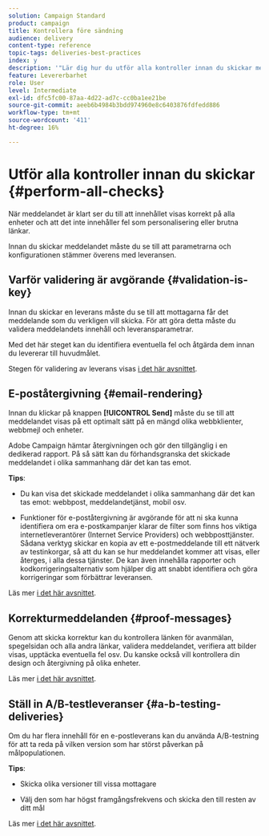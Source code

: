 ```yaml
---
solution: Campaign Standard
product: campaign
title: Kontrollera före sändning
audience: delivery
content-type: reference
topic-tags: deliveries-best-practices
index: y
description: '"Lär dig hur du utför alla kontroller innan du skickar meddelandet när det är klart"'
feature: Levererbarhet
role: User
level: Intermediate
exl-id: dfc5fc00-87aa-4d22-ad7c-cc0ba1ee21be
source-git-commit: aeeb6b4984b3bdd974960e8c6403876fdfedd886
workflow-type: tm+mt
source-wordcount: '411'
ht-degree: 16%

---
```


# Utför alla kontroller innan du skickar {#perform-all-checks}

När meddelandet är klart ser du till att innehållet visas korrekt på alla enheter och att det inte innehåller fel som personalisering eller brutna länkar.

Innan du skickar meddelandet måste du se till att parametrarna och konfigurationen stämmer överens med leveransen.

## Varför validering är avgörande {#validation-is-key}

Innan du skickar en leverans måste du se till att mottagarna får det meddelande som du verkligen vill skicka. För att göra detta måste du validera meddelandets innehåll och leveransparametrar.

Med det här steget kan du identifiera eventuella fel och åtgärda dem innan du levererar till huvudmålet.

Stegen för validering av leverans visas [i det här avsnittet](../../sending/using/get-started-sending-messages.md#prepare-test-send).

## E-poståtergivning {#email-rendering}

Innan du klickar på knappen **[!UICONTROL Send]** måste du se till att meddelandet visas på ett optimalt sätt på en mängd olika webbklienter, webbmejl och enheter.

Adobe Campaign hämtar återgivningen och gör den tillgänglig i en dedikerad rapport. På så sätt kan du förhandsgranska det skickade meddelandet i olika sammanhang där det kan tas emot.

**Tips**:

* Du kan visa det skickade meddelandet i olika sammanhang där det kan tas emot: webbpost, meddelandetjänst, mobil osv.

* Funktioner för e-poståtergivning är avgörande för att ni ska kunna identifiera om era e-postkampanjer klarar de filter som finns hos viktiga internetleverantörer (Internet Service Providers) och webbposttjänster. Sådana verktyg skickar en kopia av ett e-postmeddelande till ett nätverk av testinkorgar, så att du kan se hur meddelandet kommer att visas, eller återges, i alla dessa tjänster. De kan även innehålla rapporter och kodkorrigeringsalternativ som hjälper dig att snabbt identifiera och göra korrigeringar som förbättrar leveransen.

Läs mer [i det här avsnittet](../../sending/using/email-rendering.md).

## Korrekturmeddelanden {#proof-messages}

Genom att skicka korrektur kan du kontrollera länken för avanmälan, spegelsidan och alla andra länkar, validera meddelandet, verifiera att bilder visas, upptäcka eventuella fel osv. Du kanske också vill kontrollera din design och återgivning på olika enheter.

Läs mer [i det här avsnittet](../../sending/using/sending-proofs.md).

## Ställ in A/B-testleveranser {#a-b-testing-deliveries}

Om du har flera innehåll för en e-postleverans kan du använda A/B-testning för att ta reda på vilken version som har störst påverkan på målpopulationen.

**Tips**:

* Skicka olika versioner till vissa mottagare

* Välj den som har högst framgångsfrekvens och skicka den till resten av ditt mål

Läs mer [i det här avsnittet](../../channels/using/designing-an-a-b-test-email.md).
